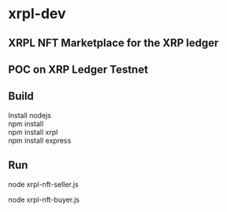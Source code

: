 # xrpl-dev

## XRPL NFT Marketplace for the XRP ledger
## POC on XRP Ledger Testnet


## Build

Install nodejs <br />
npm install  <br />
npm install xrpl  <br />
npm install express  <br />

## Run
node xrpl-nft-seller.js  <br />

node xrpl-nft-buyer.js  <br />



